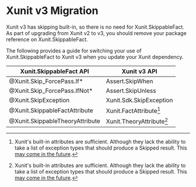 # Xunit v3 Migration

Xunit v3 has skipping built-in, so there is no need for Xunit.SkippableFact.
As part of upgrading from Xunit v2 to v3, you should remove your package reference on Xunit.SkippableFact.

The following provides a guide for switching your use of Xunit.SkippableFact to Xunit v3 when you update your Xunit dependency.

Xunit.SkippableFact API | Xunit v3 API
--|--
@Xunit.Skip_ForcePass.If* | Assert.SkipWhen
@Xunit.Skip_ForcePass.IfNot* | Assert.SkipUnless
@Xunit.SkipException | Xunit.Sdk.SkipException
@Xunit.SkippableFactAttribute | Xunit.FactAttribute[^1]
@Xunit.SkippableTheoryAttribute | Xunit.TheoryAttribute[^1]

[^1]: Xunit's built-in attributes are sufficient. Although they lack the ability to take a list of exception types that should produce a Skipped result. This [may come in the future](https://github.com/xunit/xunit/issues/3101).
